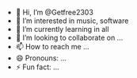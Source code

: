 - 👋 Hi, I’m @Getfree2303
- 👀 I’m interested in music, software
- 🌱 I’m currently learning in all
- 💞️ I’m looking to collaborate on ...
- 📫 How to reach me ...
- 😄 Pronouns: ...
- ⚡ Fun fact: ...

<!---
Getfree2303/Getfree2303 is a ✨ special ✨ repository because its `README.md` (this file) appears on your GitHub profile.
You can click the Preview link to take a look at your changes.
--->
